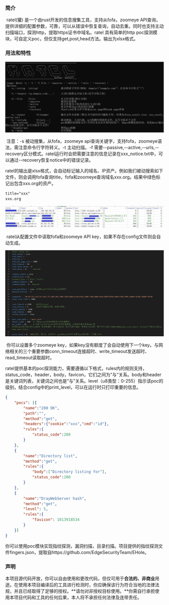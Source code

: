 ### 简介

​	ratel(獾) 是一个由rust开发的信息搜集工具，支持从fofa，zoomeye API查询，提供详细的配置参数，可靠，可以从错误中恢复查询，自动去重。同时也支持主动扫描端口，探测http，提取https证书中域名。ratel 具有简单的http poc探测模块，可自定义poc，但仅支持get,post,head方法。输出为xlsx格式。

### 用法和特性

![](.\img\usage.JPG)

​	注意：-s 被动搜集，从fofa，zoomeye api查询关键字，支持fofa，zoomeye语法，需注意命令行字符转义。-t 主动扫描。-f 需要--passive,--active,--urls,--recovery区分模式。ratel运行时会把需要注意的信息记录在xxx_notice.txt中，可以通过--recovery恢复notice中的错误记录。

​	ratel的输出是xlsx格式，会自动标记输入的域名、IP资产。例如我们被动搜索如下文件，则会调用fofa查询title，fofa和zoomeye查询域名xxx.org。结果中绿色标记出包含xxx.org的资产。

```txt
title="xxx"
xxx.org
```

![](.\img\output.JPG)

​	ratel从配置文件中读取fofa和zoomeye API key，如果不存在config文件则会自动生成。

![](.\img\config.JPG)

​	你可以设置多个zoomeye key，如果key没有额度了会自动使用下一个key。与网络相关的三个重要参数conn_timeout连接超时、write_timeout发送超时、read_timeout读取超时。

​	ratel提供基本的poc探测能力，需要遵循以下格式，rules内的规则支持，status_code，header，body，favicon，它们之间为”与“关系。body和header是关键词列表，关键词之间也是”与”关系。level（u8类型：0-255）指示该poc的级别，结合config中的print_level，可以在运行时只打印重要的信息。

```json
{
	"pocs": [{
		"name":"200 OK",
		"path":"",
		"method":"get",
		"headers":{"cookie":"xxx","cmd":"id"},
		"rules":{
			"status_code":200
		}
	},
	{
		"name":"Directory list",
		"method":"get",
		"rules":{
			"body":["Directory listing for"],
			"status_code":200
		}
	},
	{
		"name":"DrayWebServer hash",
		"method":"get",
		"level": 5,
		"rules":{
			"favicon": 1013918534
		}
	}]
}
```

​	你可以使用poc模块实现指纹探测，漏洞扫描，目录扫描。项目提供的指纹探测文件fingers.json，提取自https://github.com/EdgeSecurityTeam/EHole。

### 声明

​	本项目源代码开放，你可以自由使用和更改代码，但仅可用于**合法的、非商业**用途。在使用本项目编译后的工具进行检测时，你应确保该行为符合当地的法律法规，并且已经取得了足够的授权。**请勿对非授权目标使用。**你需自行承担使用本项目代码和工具的任何后果，本人将不承担任何法律及连带责任。